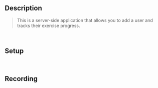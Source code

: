 ## Description

> This is a server-side application that allows you to add a user and tracks their exercise progress.

<br />

## Setup

<br />

## Recording
